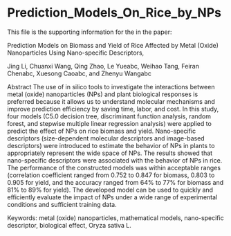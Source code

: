 # Prediction_Models_On_Rice_by_NPs
This file is the supporting information for the in the paper:

Prediction Models on Biomass and Yield of Rice Affected by Metal (Oxide) Nanoparticles Using Nano-specific Descriptors,

Jing Li, Chuanxi Wang, Qing Zhao, Le Yueabc, Weihao Tang, Feiran Chenabc, Xuesong Caoabc, and Zhenyu Wangabc

Abstract
The use of in silico tools to investigate the interactions between metal (oxide) nanoparticles (NPs) and plant biological responses is preferred because it allows us to understand molecular mechanisms and improve prediction efficiency by saving time, labor, and cost. In this study, four models (C5.0 decision tree, discriminant function analysis, random forest, and stepwise multiple linear regression analysis) were applied to predict the effect of NPs on rice biomass and yield. Nano-specific descriptors (size-dependent molecular descriptors and image-based descriptors) were introduced to estimate the behavior of NPs in plants to appropriately represent the wide space of NPs. The results showed that nano-specific descriptors were associated with the behavior of NPs in rice. The performance of the constructed models was within acceptable ranges (correlation coefficient ranged from 0.752 to 0.847 for biomass, 0.803 to 0.905 for yield, and the accuracy ranged from 64% to 77% for biomass and 81% to 89% for yield). The developed model can be used to quickly and efficiently evaluate the impact of NPs under a wide range of experimental conditions and sufficient training data.


Keywords: metal (oxide) nanoparticles, mathematical models, nano-specific descriptor, biological effect, Oryza sativa L.
